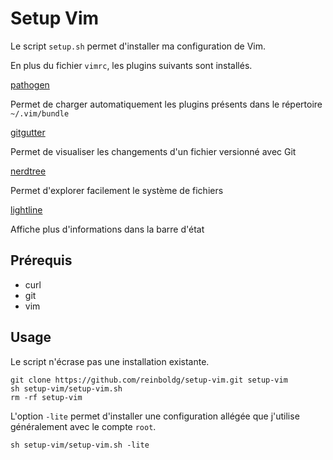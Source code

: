 # Setup Vim

Le script `setup.sh` permet d'installer ma configuration de Vim.

En plus du fichier `vimrc`, les plugins suivants sont installés.

[pathogen](https://github.com/tpope/vim-pathogen)

Permet de charger automatiquement les plugins présents dans le répertoire `~/.vim/bundle`

[gitgutter](https://github.com/airblade/vim-gitgutter)

Permet de visualiser les changements d'un fichier versionné avec Git

[nerdtree](https://github.com/preservim/nerdtree)

Permet d'explorer facilement le système de fichiers

[lightline](https://github.com/itchyny/lightline.vim)

Affiche plus d'informations dans la barre d'état

## Prérequis

- curl
- git
- vim

## Usage

Le script n'écrase pas une installation existante.

```
git clone https://github.com/reinboldg/setup-vim.git setup-vim
sh setup-vim/setup-vim.sh
rm -rf setup-vim
```

L'option `-lite` permet d'installer une configuration allégée que j'utilise
généralement avec le compte `root`.

```
sh setup-vim/setup-vim.sh -lite
```
